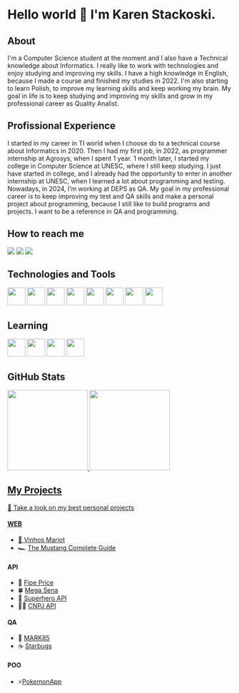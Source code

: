 # Hello world 👋 I'm Karen Stackoski.

## About
I'm a Computer Science student at the moment and I also have a Technical knowledge about Informatics. I really like to work with technologies and enjoy studying and improving my skills. I have a high knowledge in English, because I made a course and finished my studies in 2022. I'm also starting to learn Polish, to improve my learning skills and keep working my brain. My goal in life is to keep studying and improving my skills and grow in my professional career as Quality Analist.

## Profissional Experience
I started in my career in TI world when I choose do to a technical course about Informatics in 2020. Then I had my first job, in 2022, as programmer internship at Agrosys, when I spent 1 year. 1 month later, I started my college in Computer Science at UNESC, where I still keep studying. I just have started in college, and I already had the opportunity to enter in another internship at UNESC, when I learned a lot about programming and testing. Nowadays, in 2024, I’m working at DEPS as QA.
My goal in my professional career is to keep improving my test and QA skills and make a personal project about programming, because I still like to build programs and projects. I want to be a reference in QA and programming.

## How to reach me
<a href="https://www.linkedin.com/in/karen-stackoski-a91634258" target="_blank"><img loading="lazy" src="https://img.shields.io/badge/-LinkedIn-%230077B5?style=for-the-badge&logo=linkedin&logoColor=white" target="_blank"></a>  <a href = "mailto:stackoskikaren@gmail.com"><img loading="lazy" src="https://img.shields.io/badge/Gmail-D14836?style=for-the-badge&logo=gmail&logoColor=white" target="_blank"></a>  <a href="https://instagram.com/karen_stackoski" target="_blank"><img loading="lazy" src="https://img.shields.io/badge/-Instagram-%23E4405F?style=for-the-badge&logo=instagram&logoColor=white" target="_blank"></a>

## Technologies and Tools
<img loading="lazy" src="https://cdn.jsdelivr.net/gh/devicons/devicon@latest/icons/csharp/csharp-original.svg" width="40" height="40"/>  <img loading="lazy" src="https://cdn.jsdelivr.net/gh/devicons/devicon@latest/icons/cplusplus/cplusplus-original.svg" width="40" height="40"/>  <img loading="lazy" src="https://cdn.jsdelivr.net/gh/devicons/devicon@latest/icons/html5/html5-original.svg" width="40" height="40"/>  <img loading="lazy" src="https://cdn.jsdelivr.net/gh/devicons/devicon@latest/icons/css3/css3-original.svg" width="40" height="40"/>  <img loading="lazy" src="https://cdn.jsdelivr.net/gh/devicons/devicon@latest/icons/javascript/javascript-original.svg" width="40" height="40"/>  <img loading="lazy" src="https://cdn.jsdelivr.net/gh/devicons/devicon@latest/icons/git/git-original.svg" width="40" height="40"/>  <img loading="lazy" src="https://cdn.jsdelivr.net/gh/devicons/devicon@latest/icons/mariadb/mariadb-original.svg" width="40" height="40"/>  <img loading="lazy" src="https://cdn.jsdelivr.net/gh/devicons/devicon@latest/icons/postgresql/postgresql-original.svg" width="40" height="40"/>

## Learning
<img src="https://cdn.jsdelivr.net/gh/devicons/devicon@latest/icons/java/java-original.svg" width="40" height="40"/>  <img src="https://cdn.jsdelivr.net/gh/devicons/devicon@latest/icons/mysql/mysql-original.svg" width="40" height="40"/>  <img loading="lazy" src="https://cdn.jsdelivr.net/gh/devicons/devicon@latest/icons/cypressio/cypressio-plain.svg" width="40" height="40"/>  <img loading="lazy" src="https://cdn.jsdelivr.net/gh/devicons/devicon@latest/icons/cucumber/cucumber-plain.svg" width="40" height="40"/>  

## GitHub Stats
<div>
<a href="https://github.com/KarenStackoski">
<img loading="lazy" height="180em" src="https://github-readme-stats.vercel.app/api/top-langs/?username=KarenStackoski&layout=compact&langs_count=7&theme=dracula"/>
<img loading="lazy" height="180em" src="https://github-readme-stats.vercel.app/api?username=KarenStackoski&show_icons=true&theme=dracula&include_all_commits=true&count_private=true"/>
</div>

## My Projects
👀 Take a look on my best personal projects
#### WEB
- 🍷 [Vinhos Mariot](https://github.com/KarenStackoski/VinhosMariot)
- 🏎️ [The Mustang Complete Guide](https://github.com/KarenStackoski/theCompleteMustangGuide)
#### API
- 🚗 [Fipe Price](https://karenstackoski.github.io/FipePrice/index/index.html)
- 🍀 [Mega Sena](https://karenstackoski.github.io/MegaSena/index/index.html)
- 🦸 [Superhero API](https://github.com/KarenStackoski/SuperHeroApi)
- 👩‍💼 [CNPJ API](https://github.com/KarenStackoski/UsingApiCnpj)
#### QA
- 🤖 [MARK85](https://github.com/KarenStackoski/CypressApi-Mark85)
- ☕ [Starbugs](https://github.com/KarenStackoski/BDDtesting)
#### POO
- ⚡[PokemonApp](https://github.com/KarenStackoski/PokemonApp)

